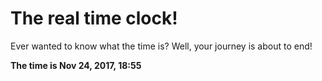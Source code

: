 # The real time clock!

Ever wanted to know what the time is? Well, your journey is about to end!

**The time is Nov 24, 2017, 18:55**